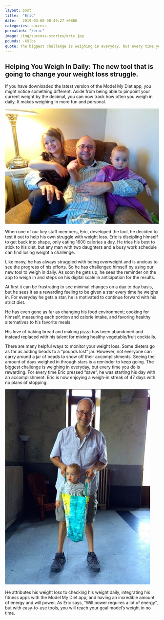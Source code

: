 ```yaml
---
layout: post
title:  "Eric"
date:   2019-03-08 08:49:27 +0800
categories: success
permalink: "/eric"
image: /img/success-stories/eric.jpg
pounds: -XXlbs
quote: The biggest challenge is weighing in everyday, but every time you do is rewarding.
---
```


## Helping You Weigh In Daily: The new tool that is going to change your weight loss struggle.

If you have downloaded the latest version of the Model My Diet app, you might notice something different. Aside from being able to pinpoint your current weight by the decimal, you can now track how often you weigh in daily. It makes weighing in more fun and personal.

![eric](/img/success-stories/eric-2.jpg "image-1")

When one of our key staff members, Eric, developed the tool, he decided to test it out to help his own struggle with weight loss. Eric is discipling himself to get back into shape, only eating 1600 calories a day. He tries his best to stick to his diet, but any man with two daughters and a busy work schedule can find losing weight a challenge.

Like many, he has always struggled with being overweight and is anxious to see the progress of his efforts.  So he has challenged himself by using our new tool to weigh in daily. As soon he gets up, he sees the reminder on the app to weigh in and steps on his digital scale in anticipation for the results.

At first it can be frustrating to see minimal changes on a day to day basis, but he sees it as a rewarding feeling to be given a star every time he weighs in. For everyday he gets a star, he is motivated to continue forward with his strict diet.

He has even gone as far as changing his food environment; cooking for himself, measuring each portion and calorie intake, and favoring healthy alternatives to his favorite meals.

His love of baking bread and making pizza has been abandoned and instead replaced with his talent for mixing healthy vegetable/fruit cocktails.  

There are many helpful ways to monitor your weight loss. Some dieters go as far as adding beads to a “pounds lost” jar. However, not everyone can carry around a jar of beads to show off their accomplishments. Seeing the amount of days weighed in through stars is a reminder to keep going.
The biggest challenge is weighing in everyday, but every time you do is rewarding. For every time Eric pressed “save”, he was starting his day with an accomplishment. Eric is now enjoying a weigh-in streak of 47 days with no plans of stopping.

![eric](/img/success-stories/eric-3.jpg "image-2")

He attributes his weight loss to checking his weight daily, integrating his fitness apps with the Model My Diet app, and having an incredible amount of energy and will power. As Eric says, “Will power requires a lot of energy”, but with easy-to-use tools, you will reach your goal model’s weight in no time.
